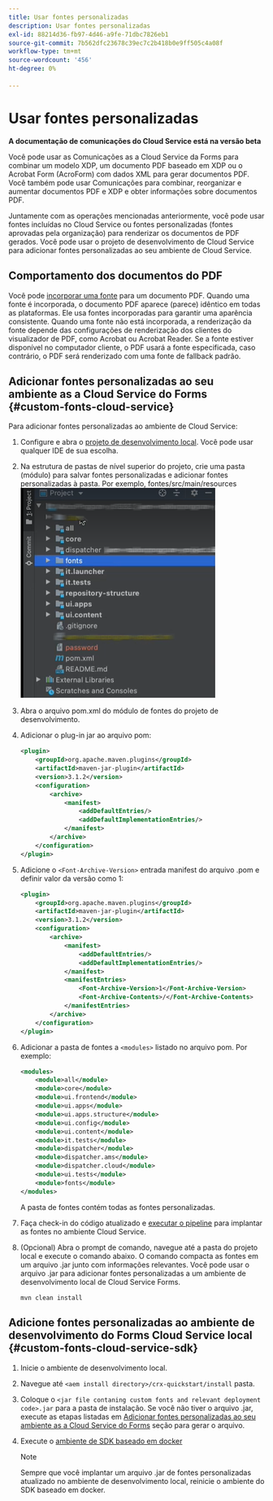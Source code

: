 ```yaml
---
title: Usar fontes personalizadas
description: Usar fontes personalizadas
exl-id: 88214d36-fb97-4d46-a9fe-71dbc7826eb1
source-git-commit: 7b562dfc23678c39ec7c2b418b0e9ff505c4a08f
workflow-type: tm+mt
source-wordcount: '456'
ht-degree: 0%

---
```


# Usar fontes personalizadas

**A documentação de comunicações do Cloud Service está na versão beta**

Você pode usar as Comunicações as a Cloud Service da Forms para combinar um modelo XDP, um documento PDF baseado em XDP ou o Acrobat Form (AcroForm) com dados XML para gerar documentos PDF. Você também pode usar Comunicações para combinar, reorganizar e aumentar documentos PDF e XDP e obter informações sobre documentos PDF.

Juntamente com as operações mencionadas anteriormente, você pode usar fontes incluídas no Cloud Service ou fontes personalizadas (fontes aprovadas pela organização) para renderizar os documentos de PDF gerados. Você pode usar o projeto de desenvolvimento de Cloud Service para adicionar fontes personalizadas ao seu ambiente de Cloud Service.

## Comportamento dos documentos do PDF

Você pode [incorporar uma fonte](https://adobedocs.github.io/experience-manager-forms-cloud-service-developer-reference/references/output-sync/#tag/PrintedOutputOptions) para um documento PDF. Quando uma fonte é incorporada, o documento PDF aparece (parece) idêntico em todas as plataformas. Ele usa fontes incorporadas para garantir uma aparência consistente. Quando uma fonte não está incorporada, a renderização da fonte depende das configurações de renderização dos clientes do visualizador de PDF, como Acrobat ou Acrobat Reader. Se a fonte estiver disponível no computador cliente, o PDF usará a fonte especificada, caso contrário, o PDF será renderizado com uma fonte de fallback padrão.

## Adicionar fontes personalizadas ao seu ambiente as a Cloud Service do Forms {#custom-fonts-cloud-service}

Para adicionar fontes personalizadas ao ambiente de Cloud Service:

1. Configure e abra o [projeto de desenvolvimento local](setup-local-development-environment.md). Você pode usar qualquer IDE de sua escolha.
1. Na estrutura de pastas de nível superior do projeto, crie uma pasta (módulo) para salvar fontes personalizadas e adicionar fontes personalizadas à pasta. Por exemplo, fontes/src/main/resources
   ![Pasta Fonts](assets/fonts.png)

1. Abra o arquivo pom.xml do módulo de fontes do projeto de desenvolvimento.
1. Adicionar o plug-in jar ao arquivo pom:

   ```xml
   <plugin>
       <groupId>org.apache.maven.plugins</groupId>
       <artifactId>maven-jar-plugin</artifactId>
       <version>3.1.2</version>
       <configuration>
           <archive>
               <manifest>
                   <addDefaultEntries/>
                   <addDefaultImplementationEntries/>
               </manifest>
           </archive>
       </configuration>
   </plugin>
   ```

1. Adicione o `<Font-Archive-Version>` entrada manifest do arquivo .pom e definir valor da versão como 1:

   ```xml
   <plugin>
       <groupId>org.apache.maven.plugins</groupId>
       <artifactId>maven-jar-plugin</artifactId>
       <version>3.1.2</version>
       <configuration>
           <archive>
               <manifest>
                   <addDefaultEntries/>
                   <addDefaultImplementationEntries/>
               </manifest>
               <manifestEntries>
                   <Font-Archive-Version>1</Font-Archive-Version>
                   <Font-Archive-Contents>/</Font-Archive-Contents>
               </manifestEntries> 
           </archive>
       </configuration>
   </plugin>
   ```

1. Adicionar a pasta de fontes a `<modules>` listado no arquivo pom. Por exemplo:

   ```xml
   <modules>
       <module>all</module>
       <module>core</module>
       <module>ui.frontend</module>
       <module>ui.apps</module>
       <module>ui.apps.structure</module>
       <module>ui.config</module>
       <module>ui.content</module>
       <module>it.tests</module>
       <module>dispatcher</module>
       <module>dispatcher.ams</module>
       <module>dispatcher.cloud</module>
       <module>ui.tests</module>
       <module>fonts</module>
   </modules>
   ```

   A pasta de fontes contém todas as fontes personalizadas.

1. Faça check-in do código atualizado e [executar o pipeline](/help/implementing/cloud-manager/deploy-code.md) para implantar as fontes no ambiente Cloud Service.

1. (Opcional) Abra o prompt de comando, navegue até a pasta do projeto local e execute o comando abaixo. O comando compacta as fontes em um arquivo .jar junto com informações relevantes. Você pode usar o arquivo .jar para adicionar fontes personalizadas a um ambiente de desenvolvimento local de Cloud Service Forms.

   ```shell
   mvn clean install
   ```

## Adicione fontes personalizadas ao ambiente de desenvolvimento do Forms Cloud Service local {#custom-fonts-cloud-service-sdk}

1. Inicie o ambiente de desenvolvimento local.
1. Navegue até `<aem install directory>/crx-quickstart/install` pasta.
1. Coloque o `<jar file contaning custom fonts and relevant deployment code>.jar` para a pasta de instalação. Se você não tiver o arquivo .jar, execute as etapas listadas em [Adicionar fontes personalizadas ao seu ambiente as a Cloud Service do Forms](#custom-fonts-cloud-service) seção para gerar o arquivo.
1. Execute o [ambiente de SDK baseado em docker](setup-local-development-environment.md#docker-microservices)


   >[!NOTE]
   >
   >Sempre que você implantar um arquivo .jar de fontes personalizadas atualizado no ambiente de desenvolvimento local, reinicie o ambiente do SDK baseado em docker.
